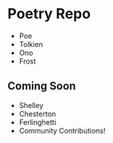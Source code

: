 # Poetry Repo
* Poe
* Tolkien
* Ono
* Frost

## Coming Soon
* Shelley
* Chesterton
* Ferlinghetti
* Community Contributions!

